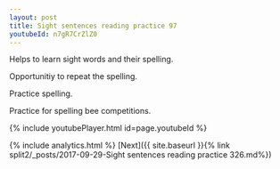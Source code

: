 ```yaml
---
layout: post
title: Sight sentences reading practice 97
youtubeId: n7gR7CrZlZ0
---
```

 
 
Helps to learn sight words and their spelling.

Opportunitiy to repeat the spelling. 

Practice spelling. 
 
Practice for spelling bee competitions. 
 
{% include youtubePlayer.html id=page.youtubeId %}
 
 
{% include analytics.html %} 
[Next]({{ site.baseurl }}{% link  split2/_posts/2017-09-29-Sight sentences reading practice 326.md%})
 

